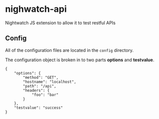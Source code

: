 # nighwatch-api

Nightwatch JS extension to allow it to test restful APIs

## Config

All of the configuration files are located in the `config` directory.

The configuration object is broken in to two parts **options** and **testvalue**.

```
{
    "options": {
        "method": "GET",
        "hostname": "localhost",
        "path": "/api",
        "headers": {
            "foo": "bar"
        }
    },
    "testvalue": "success"
}
```
